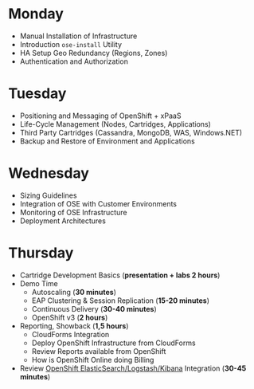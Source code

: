 # Monday

* Manual Installation of Infrastructure
* Introduction `ose-install` Utility
* HA Setup Geo Redundancy (Regions, Zones)
* Authentication and Authorization

# Tuesday

* Positioning and Messaging of OpenShift + xPaaS
* Life-Cycle Management (Nodes, Cartridges, Applications)
* Third Party Cartridges (Cassandra, MongoDB, WAS, Windows.NET)
* Backup and Restore of Environment and Applications

# Wednesday

* Sizing Guidelines
* Integration of OSE with Customer Environments
* Monitoring of OSE Infrastructure
* Deployment Architectures

# Thursday

* Cartridge Development Basics (**presentation + labs 2 hours**)
* Demo Time
  * Autoscaling (**30 minutes**)
  * EAP Clustering & Session Replication (**15-20 minutes**)
  * Continuous Delivery (**30-40 minutes**)
  * OpenShift v3 (**2 hours**)
* Reporting, Showback (**1,5 hours**)
  * CloudForms Integration
  * Deploy OpenShift Infrastructure from CloudForms
  * Review Reports available from OpenShift
  * How is OpenShift Online doing Billing
* Review [OpenShift ElasticSearch/Logstash/Kibana](https://github.com/RedHatEMEA/ose-elk) Integration (**30-45 minutes**)
